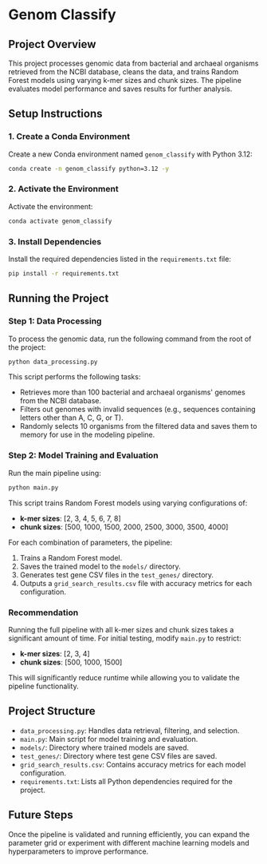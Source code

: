 # Genom Classify

## Project Overview
This project processes genomic data from bacterial and archaeal organisms retrieved from the NCBI database, cleans the data, and trains Random Forest models using varying k-mer sizes and chunk sizes. The pipeline evaluates model performance and saves results for further analysis.

## Setup Instructions

### 1. Create a Conda Environment
Create a new Conda environment named `genom_classify` with Python 3.12:
```bash
conda create -n genom_classify python=3.12 -y
```

### 2. Activate the Environment
Activate the environment:
```bash
conda activate genom_classify
```

### 3. Install Dependencies
Install the required dependencies listed in the `requirements.txt` file:
```bash
pip install -r requirements.txt
```

## Running the Project

### Step 1: Data Processing
To process the genomic data, run the following command from the root of the project:
```bash
python data_processing.py
```

This script performs the following tasks:
- Retrieves more than 100 bacterial and archaeal organisms' genomes from the NCBI database.
- Filters out genomes with invalid sequences (e.g., sequences containing letters other than A, C, G, or T).
- Randomly selects 10 organisms from the filtered data and saves them to memory for use in the modeling pipeline.

### Step 2: Model Training and Evaluation
Run the main pipeline using:
```bash
python main.py
```

This script trains Random Forest models using varying configurations of:
- **k-mer sizes**: [2, 3, 4, 5, 6, 7, 8]
- **chunk sizes**: [500, 1000, 1500, 2000, 2500, 3000, 3500, 4000]

For each combination of parameters, the pipeline:
1. Trains a Random Forest model.
2. Saves the trained model to the `models/` directory.
3. Generates test gene CSV files in the `test_genes/` directory.
4. Outputs a `grid_search_results.csv` file with accuracy metrics for each configuration.

### Recommendation
Running the full pipeline with all k-mer sizes and chunk sizes takes a significant amount of time. For initial testing, modify `main.py` to restrict:
- **k-mer sizes**: [2, 3, 4]
- **chunk sizes**: [500, 1000, 1500]

This will significantly reduce runtime while allowing you to validate the pipeline functionality.

## Project Structure
- `data_processing.py`: Handles data retrieval, filtering, and selection.
- `main.py`: Main script for model training and evaluation.
- `models/`: Directory where trained models are saved.
- `test_genes/`: Directory where test gene CSV files are saved.
- `grid_search_results.csv`: Contains accuracy metrics for each model configuration.
- `requirements.txt`: Lists all Python dependencies required for the project.

## Future Steps
Once the pipeline is validated and running efficiently, you can expand the parameter grid or experiment with different machine learning models and hyperparameters to improve performance.

